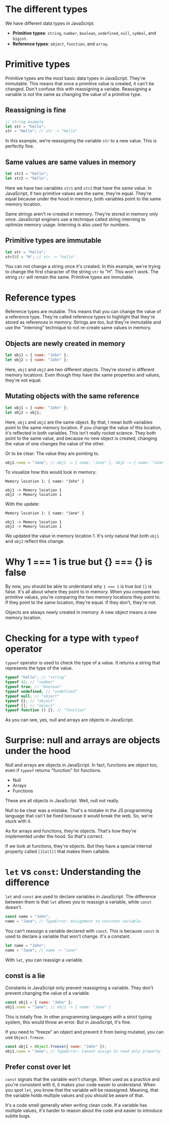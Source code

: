 # The different types

We have different data types in JavaScript.

- **Primitive types**: `string`, `number`, `boolean`, `undefined`, `null`, `symbol`, and `bigint`.
- **Reference types**: `object`, `function`, and `array`.

# Primitive types

Primitive types are the most basic data types in JavaScript. They're immutable. This means that once a primitive value is created, it can't be changed. Don't confuse this with reassigning a variabe. Reassigning a variable is not the same as changing the value of a primitive type.

## Reassigning is fine

```javascript
// string example
let str = "hello";
str = "Hello"; // str -> "Hello"
```

In this example, we're reassigning the variable `str` to a new value. This is perfectly fine.

## Same values are same values in memory

```javascript
let str1 = "hello";
let str2 = "hello";
```

Here we have two variables `str1` and `str2` that have the same value. In JavaScript, if two primitive values are the same, they're equal. They're equal because under the hood in memory, both variables point to the same memory location.

Same strings aren't re-created in memory. They're stored in memory only once. JavaScript enginers use a technique called string interning to optimize memory usage. Interning is also used for numbers.

## Primitive types are immutable

```javascript
let str = "hello";
str[0] = "H"; // str -> "hello"
```

You can not change a string once it's created. In this example, we're trying to change the first character of the string `str` to "H". This won't work. The string `str` will remain the same. Primitive types are immutable.

# Reference types

Reference types are mutable. This means that you can change the value of a reference type. They're called reference types to highlight that they're stored as references in memory. Strings are too, but they're immutable and use the "interning" technique to not re-create same values in memory.

## Objects are newly created in memory

```javascript
let obj1 = { name: "John" };
let obj2 = { name: "John" };
```

Here, `obj1` and `obj2` are two different objects. They're stored in different memory locations. Even though they have the same properties and values, they're not equal.

## Mutating objects with the same reference

```javascript
let obj1 = { name: "John" };
let obj2 = obj1;
```

Here, `obj1` and `obj2` are the same object. By that, I mean both variables point to the same memory location. If you change the value of this location, it's reflected in both variables. This isn't really rocket science. They both point to the same value, and because no new object is created, changing the value of one changes the value of the other.

Or to be clear: The value they are pointing to.

```javascript
obj2.name = "Jane"; // obj1 -> { name: "Jane" }, obj2 -> { name: "Jane" }
```

To visualize how this would look in memory:

```
Memory location 1: { name: "John" }

obj1 -> Memory location 1
obj2 -> Memory location 1
```

With the update:

```
Memory location 1: { name: "Jane" }

obj1 -> Memory location 1
obj2 -> Memory location 1
```

We updated the value in memory location 1. It's only natural that both `obj1` and `obj2` reflect this change.

# Why 1 === 1 is true but {} === {} is false

By now, you should be able to understand why `1 === 1` is true but `{}` is false. It's all about where they point to in memory. When you compare two primitive values, you're comparing the two memory locations they point to. If they point to the same location, they're equal. If they don't, they're not.

Objects are always newly created in memory. A new object means a new memory location.

# Checking for a type with `typeof` operator

`typeof` operator is used to check the type of a value. It returns a string that represents the type of the value.

```javascript
typeof "hello"; // "string"
typeof 42; // "number"
typeof true; // "boolean"
typeof undefined; // "undefined"
typeof null; // "object"
typeof {}; // "object"
typeof []; // "object"
typeof function () {}; // "function"
```

As you can see, yes, null and arrays are objects in JavaScript.

# Surprise: null and arrays are objects under the hood

Null and arrays are objects in JavaScript. In fact, functions are object too, even if `typeof` returns "function" for functions.

- Null
- Arrays
- Functions

These are all objects in JavaScript. Well, null not really.

Null to be clear was a mistake. That's a mistake in the JS programming language that can't be fixed because it would break the web. So, we're stuck with it.

As for arrays and functions, they're objects. That's how they're implemented under the hood. So that's correct.

If we look at functions, they're objects. But they have a special internal property called `[[Call]]` that makes them callable.

# `let` vs `const`: Understanding the difference

`let` and `const` are used to declare variables in JavaScript. The difference between them is that `let` allows you to reassign a variable, while `const` doesn't.

```javascript
const name = "John";
name = "Jane"; // TypeError: Assignment to constant variable.
```

You can't reassign a variable declared with `const`. This is because `const` is used to declare a variable that won't change. It's a constant.

```javascript
let name = "John";
name = "Jane"; // name -> "Jane"
```

With `let`, you can reassign a variable.

## const is a lie

Constants in JavaScript only prevent reassigning a variable. They don't prevent changing the value of a variable.

```javascript
const obj1 = { name: "John" };
obj1.name = "Jane"; // obj1 -> { name: "Jane" }
```

This is totally fine. In other programming languages with a strict typing system, this would throw an error. But in JavaScript, it's fine.

If you need to "freeze" an object and prevent it from being mutated, you can use `Object.freeze`.

```javascript
const obj1 = Object.freeze({ name: "John" });
obj1.name = "Jane"; // TypeError: Cannot assign to read only property 'name' of object
```

## Prefer const over let

`const` signals that the variable won't change. When used as a practice and you're consistent with it, it makes your code easier to understand. When you spot `let`, you know that the variable will be reassigned. Meaning, that the variable holds multiple values and you should be aware of that.

It's a code smell generally when writing clean code. If a variable has multiple values, it's harder to reason about the code and easier to introduce subtle bugs.
